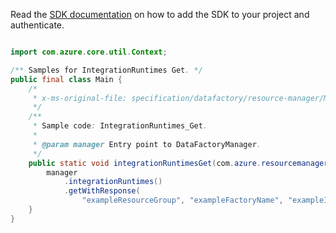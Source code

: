 Read the [SDK documentation](https://github.com/Azure/azure-sdk-for-java/blob/azure-resourcemanager-datafactory_1.0.0-beta.8/sdk/datafactory/azure-resourcemanager-datafactory/README.md) on how to add the SDK to your project and authenticate.

```java

import com.azure.core.util.Context;

/** Samples for IntegrationRuntimes Get. */
public final class Main {
    /*
     * x-ms-original-file: specification/datafactory/resource-manager/Microsoft.DataFactory/stable/2018-06-01/examples/IntegrationRuntimes_Get.json
     */
    /**
     * Sample code: IntegrationRuntimes_Get.
     *
     * @param manager Entry point to DataFactoryManager.
     */
    public static void integrationRuntimesGet(com.azure.resourcemanager.datafactory.DataFactoryManager manager) {
        manager
            .integrationRuntimes()
            .getWithResponse(
                "exampleResourceGroup", "exampleFactoryName", "exampleIntegrationRuntime", null, Context.NONE);
    }
}
```
